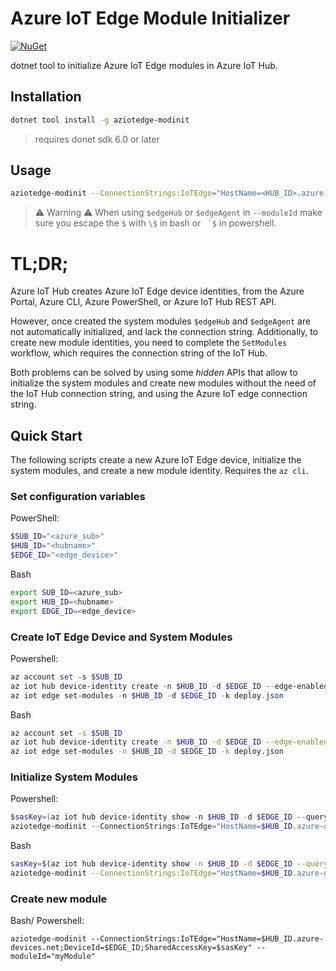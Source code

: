 ﻿# Azure IoT Edge Module Initializer 

[![NuGet](https://img.shields.io/nuget/v/aziotedge-modinit.svg)](https://www.nuget.org/packages/aziotedge-modinit)


dotnet tool to initialize Azure IoT Edge modules in Azure IoT Hub.

## Installation

```bash
dotnet tool install -g aziotedge-modinit
```

> requires donet sdk 6.0 or later

## Usage

```bash
aziotedge-modinit --ConnectionStrings:IoTEdge="HostName=<HUB_ID>.azure-devices.net;DeviceId=<EDGEDEVICE_ID_>;SharedAccessKey=<EDGEDEVICE_SASKEY>" --moduleId="<$dgeHub|custom>"
```

> ⚠️ Warning ⚠️
> When using `$edgeHub` or `$edgeAgent` in `--moduleId` make sure you escape the `$` with `\$` in bash or `` `$`` in powershell.

# TL;DR;

Azure IoT Hub creates Azure IoT Edge device identities, from the Azure Portal, Azure CLI, Azure PowerShell, or Azure IoT Hub REST API. 

However, once created the system modules `$edgeHub` and `$edgeAgent` are not automatically initialized, and lack the connection string.
Additionally, to create new module identities, you need to complete the `SetModules` workflow, which requires the connection string of the IoT Hub.

Both problems can be solved by using some _hidden_ APIs that allow to initialize the system modules and create new modules without the need of the IoT Hub connection string, and using the Azure IoT edge connection string.


## Quick Start

The following scripts create a new Azure IoT Edge device, initialize the system modules, and create a new module identity. Requires the `az cli`.

### Set configuration variables

PowerShell: 

```ps1
$SUB_ID="<azure_sub>"
$HUB_ID="<hubname>"
$EDGE_ID="<edge_device>"
```

Bash
```bash
export SUB_ID=<azure_sub>
export HUB_ID=<hubname>
export EDGE_ID=<edge_device>
```

### Create IoT Edge Device and System Modules

Powershell:


```ps1
az account set -s $SUB_ID
az iot hub device-identity create -n $HUB_ID -d $EDGE_ID --edge-enabled
az iot edge set-modules -n $HUB_ID -d $EDGE_ID -k deploy.json
```

Bash 

```bash
az account set -s $SUB_ID
az iot hub device-identity create -n $HUB_ID -d $EDGE_ID --edge-enabled
az iot edge set-modules -n $HUB_ID -d $EDGE_ID -k deploy.json
```

### Initialize System Modules

Powershell:

```ps1
$sasKey=(az iot hub device-identity show -n $HUB_ID -d $EDGE_ID --query authentication.symmetricKey.primaryKey -o tsv)
aziotedge-modinit --ConnectionStrings:IoTEdge="HostName=$HUB_ID.azure-devices.net;DeviceId=$EDGE_ID;SharedAccessKey=$sasKey" --moduleId="`$edgeHub"
```

Bash

```bash
sasKey=$(az iot hub device-identity show -n $HUB_ID -d $EDGE_ID --query authentication.symmetricKey.primaryKey -o tsv)
aziotedge-modinit --ConnectionStrings:IoTEdge="HostName=$HUB_ID.azure-devices.net;DeviceId=$EDGE_ID;SharedAccessKey=$sasKey" --moduleId="\$edgeHub"
```

### Create new module

Bash/ Powershell:

```text
aziotedge-modinit --ConnectionStrings:IoTEdge="HostName=$HUB_ID.azure-devices.net;DeviceId=$EDGE_ID;SharedAccessKey=$sasKey" --moduleId="myModule"
```
